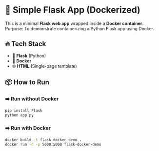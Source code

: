 # 🚀 Simple Flask App (Dockerized)

This is a minimal **Flask web app** wrapped inside a **Docker container**.  
Purpose: To demonstrate containerizing a Python Flask app using Docker.

## 🔥 Tech Stack

- 🐍 **Flask** (Python)
- 🐳 **Docker**
- 🌐 **HTML** (Single-page template)

## 📦 How to Run

### ➡️ Run without Docker

```bash
pip install Flask
python app.py
 ```
### ➡️ Run with Docker

```bash
docker build -t flask-docker-demo .
docker run -d -p 5000:5000 flask-docker-demo
 ```
